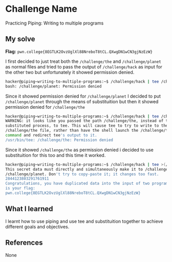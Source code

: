 # Challenge Name
Practicing Piping: Writing to multiple programs

## My solve
**Flag:** `pwn.college{8EGTLK2OvzUglXl88NreboT8tCL.QXwgDN1wCN3gjNzEzW}`

I first decided to just treat both the `/challenge/the` and `/challenge/planet` as normal files and tried to pass the output of `/challenge/hack` as input for the other two but unfortunately it showed permission denied.
```bash
hacker@piping~writing-to-multiple-programs:~$ /challenge/hack | tee /challenge/the > /challenge/planet
bash: /challenge/planet: Permission denied
```
Since it showed permission denied for `/challenge/planet` I decided to put `/challenge/planet` through the means of substituition but then it showed permission denied for `/challenge/the`
```bash
hacker@piping~writing-to-multiple-programs:~$ /challenge/hack | tee /challenge/the > >(/challenge/planet)
WARNING: it looks like you passed the path /challenge/the, instead of the 
substituted process, to tee. This will cause tee to try to write to the 
/challenge/the file, rather than have the shell launch the /challenge/the 
command and redirect tee's output to it.
/usr/bin/tee: /challenge/the: Permission denied
```
Since it showed `/challenge/the` as permission denied i decided to use substituition for this too and this time it worked.
```bash
hacker@piping~writing-to-multiple-programs:~$ /challenge/hack | tee >(/challenge/the) >(/challenge/planet)
This secret data must directly and simultaneously make it to /challenge/the and 
/challenge/planet. Don't try to copy-paste it; it changes too fast.
2844123803291761911
Congratulations, you have duplicated data into the input of two programs! Here 
is your flag:
pwn.college{8EGTLK2OvzUglXl88NreboT8tCL.QXwgDN1wCN3gjNzEzW}
```

## What I learned
I learnt how to use piping and use tee and substituition together to achieve different goals and objectives.

## References 
None